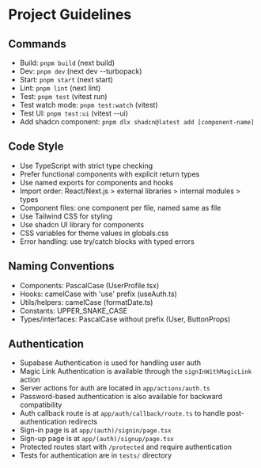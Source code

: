 # Project Guidelines

## Commands
- Build: `pnpm build` (next build)
- Dev: `pnpm dev` (next dev --turbopack)
- Start: `pnpm start` (next start)
- Lint: `pnpm lint` (next lint)
- Test: `pnpm test` (vitest run)
- Test watch mode: `pnpm test:watch` (vitest)
- Test UI: `pnpm test:ui` (vitest --ui)
- Add shadcn component: `pnpm dlx shadcn@latest add [component-name]`

## Code Style
- Use TypeScript with strict type checking
- Prefer functional components with explicit return types
- Use named exports for components and hooks
- Import order: React/Next.js > external libraries > internal modules > types
- Component files: one component per file, named same as file
- Use Tailwind CSS for styling
- Use shadcn UI library for components
- CSS variables for theme values in globals.css
- Error handling: use try/catch blocks with typed errors

## Naming Conventions
- Components: PascalCase (UserProfile.tsx)
- Hooks: camelCase with 'use' prefix (useAuth.ts)
- Utils/helpers: camelCase (formatDate.ts)
- Constants: UPPER_SNAKE_CASE
- Types/interfaces: PascalCase without prefix (User, ButtonProps)

## Authentication
- Supabase Authentication is used for handling user auth
- Magic Link Authentication is available through the `signInWithMagicLink` action
- Server actions for auth are located in `app/actions/auth.ts`
- Password-based authentication is also available for backward compatibility
- Auth callback route is at `app/auth/callback/route.ts` to handle post-authentication redirects
- Sign-in page is at `app/(auth)/signin/page.tsx`
- Sign-up page is at `app/(auth)/signup/page.tsx`
- Protected routes start with `/protected` and require authentication
- Tests for authentication are in `tests/` directory
